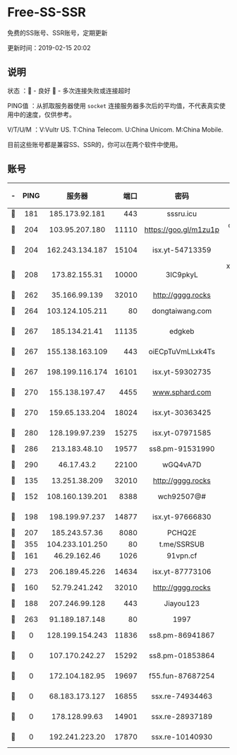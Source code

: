 # Free-SS-SSR

免费的SS账号、SSR账号，定期更新

更新时间：2019-02-15 20:02

## 说明

状态     ：🙂 - 良好 🙁 - 多次连接失败或连接超时

PING值   ：从抓取服务器使用 `socket` 连接服务器多次后的平均值，不代表真实使用中的速度，仅供参考。

V/T/U/M  ：V:Vultr US. T:China Telecom. U:China Unicom. M:China Mobile.

目前这些账号都是兼容SS、SSR的，你可以在两个软件中使用。

## 账号

|-|PING|服务器|端口|密码|加密方式|区域|V/T/U/M|
|:----:|:----:|:-----:|-----:|:----:|:----:|:----:|:----:|
|🙂|181|185.173.92.181|443|sssru.icu|rc4-md5|RU|10↑/9↑/9↑/10↑|
|🙂|204|103.95.207.180|11110|https://goo.gl/m1zu1p|chacha20-ietf|US|9↑/9↑/9↑/10↑|
|🙂|204|162.243.134.187|15104|isx.yt-54713359|aes-256-cfb|US|8↑/6↑/7↑/6↑|
|🙂|208|173.82.155.31|10000|3IC9pkyL|xchacha20-ietf-poly1305|US|10↑/10↑/10↑/10↑|
|🙂|262|35.166.99.139|32010|http://gggg.rocks|chacha20|US|8↑/7↓/8↑/7↓|
|🙂|264|103.124.105.211|80|dongtaiwang.com|aes-256-cfb|US|10↑/10↑/10↑/10↑|
|🙂|267|185.134.21.41|11135|edgkeb|aes-256-cfb|GB|10↑/10↑/10↑/10↑|
|🙂|267|155.138.163.109|443|oiECpTuVmLLxk4Ts|aes-256-cfb|US|5↑/10↑/10↑/10↑|
|🙂|267|198.199.116.174|16101|isx.yt-59302735|aes-256-cfb|US|8↑/6↑/7↑/6↑|
|🙂|270|155.138.197.47|4455|www.sphard.com|aes-256-cfb|US|9↑/10↑/9↑/9↑|
|🙂|270|159.65.133.204|18024|isx.yt-30363425|aes-256-cfb|SG|8↑/6↑/7↑/6↑|
|🙂|280|128.199.97.239|15275|isx.yt-07971585|aes-256-cfb|SG|8↑/6↑/7↑/6↑|
|🙂|286|213.183.48.10|19577|ss8.pm-91531990|rc4-md5|RU|10↑/10↑/10↑/10↑|
|🙂|290|46.17.43.2|22100|wGQ4vA7D|aes-256-gcm|RU|3↑/10↑/10↑/10↑|
|🙂|135|13.251.38.209|32010|http://gggg.rocks|chacha20|SG|9↑/9↑/8↑/9↑|
|🙂|152|108.160.139.201|8388|wch92507@#|aes-256-cfb|JP|9↑/10↑/10↑/10↑|
|🙂|198|198.199.97.237|14877|isx.yt-97666830|aes-256-cfb|US|8↑/6↑/7↑/6↑|
|🙂|207|185.243.57.36|8080|PCHQ2E|rc4-md5|US|10↑/9↑/9↑/10↑|
|🙂|355|104.233.101.250|80|t.me/SSRSUB|rc4-md5|CA|10↑/10↑/10↑/10↑|
|🙁|161|46.29.162.46|1026|91vpn.cf|rc4-md5|RU|10↑/10↑/10↑/10↑|
|🙁|273|206.189.45.226|14634|isx.yt-87773106|aes-256-cfb|SG|8↑/6↑/7↑/6↑|
|🙁|160|52.79.241.242|32010|http://gggg.rocks|chacha20|KR|7↑/9↑/8↑/9↑|
|🙁|188|207.246.99.128|443|Jiayou123|aes-256-cfb|US|10↑/9↑/10↑/10↑|
|🙁|263|91.189.187.148|80|1997|chacha20|US|10↑/10↑/10↑/10↑|
|🙁|0|128.199.154.243|11836|ss8.pm-86941867|aes-256-cfb|SG|9↑/9↑/8↑/9↑|
|🙁|0|107.170.242.27|15292|ss8.pm-01853864|aes-256-cfb|US|10↑/10↑/10↑/10↑|
|🙁|0|172.104.182.95|19697|f55.fun-87687254|aes-256-cfb|SG|10↑/10↑/10↑/10↑|
|🙁|0|68.183.173.127|16855|ssx.re-74934463|aes-256-cfb|US|10↑/10↑/10↑/10↑|
|🙁|0|178.128.99.63|14901|ssx.re-28937189|aes-256-cfb|SG|10↑/10↑/10↑/10↑|
|🙁|0|192.241.223.20|17870|ssx.re-10140930|aes-256-cfb|US|10↑/10↑/10↑/10↑|
